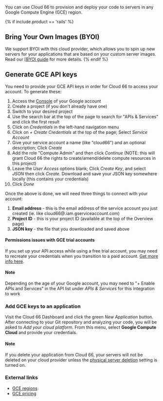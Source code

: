 You can use Cloud 66 to provision and deploy your code to servers in any Google Compute Engine (GCE) region.

{% if include.product == 'rails' %}
## Bring Your Own Images (BYOI)

We support BYOI with this cloud provider, which allows you to spin up new servers for your applications that are based on your custom server images. Read our [[BYOI guide](/{{page.collection}}/how-to-guides/clouds/bring-your-own-images.html) for more details.
{% endif %}

## Generate GCE API keys

You need to provide your GCE API keys in order for Cloud 66 to access your account. 
To generate these: 

1. Access the [Console](https://console.cloud.google.com) of your Google account
2. Create a project (if you don't already have one)
3. Switch to your desired project
4. Use the search bar at the top of the page to search for "APIs & Services" and click the first result
5. Click on *Credentials* in the left-hand navigation menu
6. Click on *+ Create Credentials* at the top of the page; Select *Service Account*
7. Give your service account a name (like "cloud66") and an optional description; Click *Create*
8. Add the role "Compute Admin" and then click *Continue* (NOTE: this will grant Cloud 66 the rights to create/amend/delete compute resources in this project)
9. Leave the *User Access* options blank; Click *Create Key*, and select *JSON* then click *Create*. Download and save your JSON key somewhere locally (this contains your credentials)
10. Click *Done*

Once the above is done, we will need three things to connect with your account:

1. **Email address** - this is the email address of the service account you just created (ie. like cloud66@<project-id>.iam.gserviceaccount.com)
2. **Project ID** - this is your project ID (available at the top of the Overview page)
3. **JSON key** - the file that you downloaded and saved above

#### Permissions issues with GCE trial accounts
<div class="notice notice-warning"><p>
If you set up your API access while using a free trial account, you may need to recreate your credentials when you transition to a paid account. <a href="https://community.cloud66.com/t/looks-like-this-cloud-key-isnt-valid-error-for-google-compute-engine-users/113">Get more info here</a>.
</p></div>

#### Note
<div class="notice"><p>
Depending on the age of your Google account, you may need to "+ Enable APIs and Services" in the API list under <em>APIs & Services</em> for this integration to work
</p></div>

### Add GCE keys to an application

Visit the Cloud 66 Dashboard and click the green *New Application* button. After connecting to your Git repository and analyzing your code, you will be asked to *Add your cloud platform*. From this menu, select **Google Compute Cloud** and provide your credentials. 

#### Note
<div class="notice notice-warning"><p>
If you delete your application from Cloud 66, your servers will not be deleted on your cloud provider unless the <a href="/{{page.collection}}/how-to-guides/deployment/server-deletion.html">physical server deletion</a> setting is turned on.
</p></div>

### External links
- [GCE regions](https://developers.google.com/compute/docs/zones#available)
- [GCE pricing](https://cloud.google.com/compute/pricing)
